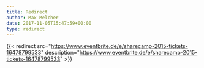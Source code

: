```yaml
---
title: Redirect
author: Max Melcher
date: 2017-11-05T15:47:59+00:00
type: redirect
---
```

{{< redirect src="https://www.eventbrite.de/e/sharecamp-2015-tickets-16478799533" description="https://www.eventbrite.de/e/sharecamp-2015-tickets-16478799533" >}}
